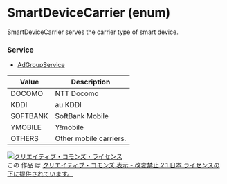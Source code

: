# SmartDeviceCarrier (enum)
SmartDeviceCarrier serves the carrier type of smart device.

### Service
+ [AdGroupService](../services/AdGroupService.md)

| Value | Description | 
|---|---|
| DOCOMO| NTT Docomo |
| KDDI| au KDDI |
| SOFTBANK| SoftBank Mobile |
| YMOBILE| Y!mobile |
| OTHERS| Other mobile carriers. |

<a rel="license" href="http://creativecommons.org/licenses/by-nd/2.1/jp/"><img alt="クリエイティブ・コモンズ・ライセンス" style="border-width:0" src="https://i.creativecommons.org/l/by-nd/2.1/jp/88x31.png" /></a><br />この 作品 は <a rel="license" href="http://creativecommons.org/licenses/by-nd/2.1/jp/">クリエイティブ・コモンズ 表示 - 改変禁止 2.1 日本 ライセンスの下に提供されています。</a>

